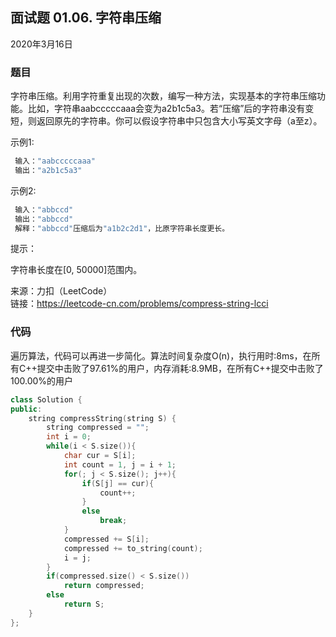 ## 面试题 01.06. 字符串压缩

2020年3月16日

### 题目

字符串压缩。利用字符重复出现的次数，编写一种方法，实现基本的字符串压缩功能。比如，字符串aabcccccaaa会变为a2b1c5a3。若“压缩”后的字符串没有变短，则返回原先的字符串。你可以假设字符串中只包含大小写英文字母（a至z）。

示例1:
```cpp
 输入："aabcccccaaa"
 输出："a2b1c5a3"
```
示例2:
```cpp
 输入："abbccd"
 输出："abbccd"
 解释："abbccd"压缩后为"a1b2c2d1"，比原字符串长度更长。
```
提示：

字符串长度在[0, 50000]范围内。

来源：力扣（LeetCode）  
链接：https://leetcode-cn.com/problems/compress-string-lcci

### 代码

遍历算法，代码可以再进一步简化。算法时间复杂度O(n)，执行用时:8ms，在所有C++提交中击败了97.61%的用户，内存消耗:8.9MB，在所有C++提交中击败了100.00%的用户

```cpp
class Solution {
public:
    string compressString(string S) {
        string compressed = "";
        int i = 0;
        while(i < S.size()){
            char cur = S[i];
            int count = 1, j = i + 1;
            for(; j < S.size(); j++){
                if(S[j] == cur){
                    count++;
                }
                else
                    break;
            }
            compressed += S[i];
            compressed += to_string(count);
            i = j;
        }
        if(compressed.size() < S.size())
            return compressed;
        else
            return S;
    }
};
```